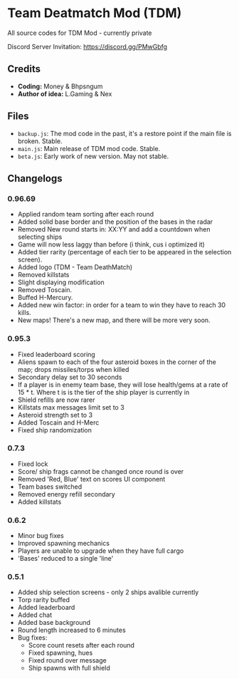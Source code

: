 # Team Deatmatch Mod (TDM)
All source codes for TDM Mod - currently private

Discord Server Invitation: https://discord.gg/PMwGbfg

## Credits
* **Coding:** Money & Bhpsngum
* **Author of idea:** L.Gaming & Nex
## Files
* `backup.js`: The mod code in the past, it's a restore point if the main file is broken. Stable.
* `main.js`: Main release of TDM mod code. Stable.
* `beta.js`: Early work of new version. May not stable.
## Changelogs
### 0.96.69
- Applied random team sorting after each round
- Added solid base border and the position of the bases in the radar
- Removed New round starts in: XX:YY and add a countdown when selecting ships
- Game will now less laggy than before (i think, cus i optimized it)
- Added tier rarity (percentage of each tier to be appeared in the selection screen).
- Added logo (TDM - Team DeathMatch)
- Removed killstats
- Slight displaying modification
- Removed Toscain.
- Buffed H-Mercury.
- Added new win factor: in order for a team to win they have to reach 30 kills.
- New maps! There's a new map, and there will be more very soon.
### 0.95.3
* Fixed leaderboard scoring
* Aliens spawn to each of the four asteroid boxes in the corner of the map; drops missiles/torps when killed
* Secondary delay set to 30 seconds
* If a player is in enemy team base, they will lose health/gems at a rate of 15 * t. Where t is is the tier of the ship player is currently in
* Shield refills are now rarer
* Killstats max messages limit set to 3
* Asteroid strength set to 3
* Added Toscain and H-Merc
* Fixed ship randomization
### 0.7.3
* Fixed lock
* Score/ ship frags cannot be changed once round is over
* Removed 'Red, Blue' text on scores UI component
* Team bases switched
* Removed energy refill secondary
* Added killstats
### 0.6.2
* Minor bug fixes
* Improved spawning mechanics
* Players are unable to upgrade when they have full cargo
* 'Bases' reduced to a single 'line'
### 0.5.1
* Added ship selection screens - only 2 ships avalible currently
* Torp rarity buffed
* Added leaderboard
* Added chat
* Added base background
* Round length increased to 6 minutes
* Bug fixes:
  - Score count resets after each round
  - Fixed spawning, hues
  - Fixed round over message
  - Ship spawns with full shield
